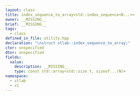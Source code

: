 ```yaml
---
layout: class
title: index_sequence_to_array<std::index_sequence<N...>>
owner: __MISSING__
brief: __MISSING__
tags:
  - class
defined_in_file: utility.hpp
declaration: "\nstruct stlab::index_sequence_to_array;"
ctor: unspecified
dtor: unspecified
fields:
  value:
    description: __MISSING__
    type: const std::array<std::size_t, sizeof...(N)>
namespace:
  - stlab
  - v1
---
```

